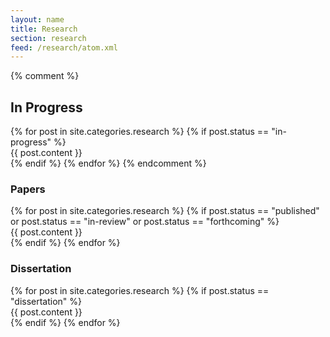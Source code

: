 ```yaml
---
layout: name
title: Research
section: research
feed: /research/atom.xml
---
```


<section class="publications">

{% comment %}
<h1>In Progress</h1>
{% for post in site.categories.research %}
{% if post.status == "in-progress" %}
<article class="post">
{{ post.content }}
</article>
{% endif %}
{% endfor %}
{% endcomment %}

<section>
<h1>Papers</h1>
{% for post in site.categories.research %}
{% if post.status == "published" or post.status == "in-review" or post.status == "forthcoming" %}
<article class="post">
{{ post.content }}
</article>
{% endif %}
{% endfor %}
</section>

<section>
<h1>Dissertation</h1>
{% for post in site.categories.research %}
{% if post.status == "dissertation" %}
<article class="post">
{{ post.content }}
</article>
{% endif %}
{% endfor %}
</section>